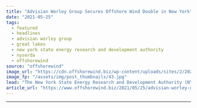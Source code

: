 ```yaml
---
title: "Advisian Worley Group Secures Offshore Wind Double in New York"
date: "2021-05-25"
tags: 
  - featured
  - headlines
  - advisian worley group
  - great lakes
  - new york state energy research and development authority
  - nyserda
  - offshorewind
source: "offshorewind"
image_url: "https://cdn.offshorewind.biz/wp-content/uploads/sites/2/2021/05/13154003/DNV.jpg"
image_fp: "/assets/img/post_thumbnails/43.jpg"
lead: "The New York State Energy Research and Development Authority (NYSERDA) has selected Advisian Worley"
article_url: "https://www.offshorewind.biz/2021/05/25/advisian-worley-group-secures-offshore-wind-double-in-new-york/"
---
```


---
